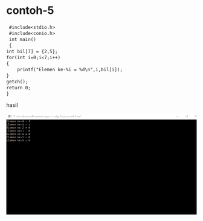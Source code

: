 # contoh-5

     #include<stdio.h>
     #include<conio.h>
     int main()
     {
    int bil[7] = {2,5};
    for(int i=0;i<7;i++)
    {
        printf("Elemen ke-%i = %d\n",i,bil[i]);
    }
    getch();
    return 0;
    }
    
    
    
    
    
    
hasil

![img](https://github.com/hamdanyuapi/contoh-5/blob/master/contoh%205.png?raw=true)
    
